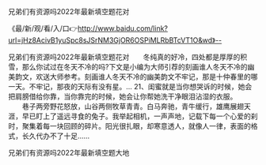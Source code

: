 兄弟们有资源吗2022年最新填空题花对

《最/新/观/看/入/口👉http://www.baidu.com/link?url=jHz8AcivB1yuSpc8sJSrNM3GjOR6OSPiMLRbBTcVT1O&wd》--

兄弟们有资源吗2022年最新填空题花对　　冬纯真的好冷，四处都是厚厚的积雪，那么你试过在冬天不冷的吗?下文是小编为大师引荐的刻画谁人冬天不冷的幽美韵文，欢送大师参考。刻画谁人冬天不冷的幽美韵文不牢记，那是十仲春里的哪一天。不牢记，那夜的天际有没有星。...
	21、闺蜜就是当你想哭诉的时候，她会把肩膀借给你靠，当你靠完的时候，她会让你帮她洗干净眼泪沾湿的衣服。
　　巷子两旁野花怒放，山谷两侧牧草青青。白马奔驰，青牛缓行，雄鹰展翅天涯，早已盯上了遥远寻食的兔子。我举起相机，一声声地，记载下每一个心爱的刹时，聚集着每一块回顾的碎片。阳光很扎眼，却寒意透人，就像人一律，表面的格式，长久代办不了十足……





兄弟们有资源吗2022年最新填空题大地
